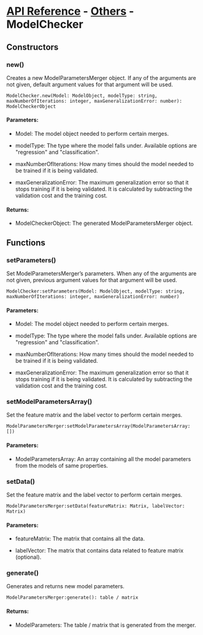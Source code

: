 # [API Reference](../../API.md) - [Others](../Others.md) - ModelChecker

## Constructors

### new()

Creates a new ModelParametersMerger object. If any of the arguments are not given, default argument values for that argument will be used.

```
ModelChecker.new(Model: ModelObject, modelType: string, maxNumberOfIterations: integer, maxGeneralizationError: number): ModelCheckerObject
```

#### Parameters:

* Model: The model object needed to perform certain merges.

* modelType: The type where the model falls under. Available options are "regression" and "classification".

* maxNumberOfIterations: How many times should the model needed to be trained if it is being validated.

* maxGeneralizationError: The maximum generalization error so that it stops training if it is being validated. It is calculated by subtracting the validation cost and the training cost.

#### Returns:

* ModelCheckerObject: The generated ModelParametersMerger object.

## Functions

### setParameters()

Set ModelParametersMerger’s parameters. When any of the arguments are not given, previous argument values for that argument will be used.

```
ModelChecker:setParameters(Model: ModelObject, modelType: string, maxNumberOfIterations: integer, maxGeneralizationError: number)
```

#### Parameters:

* Model: The model object needed to perform certain merges.

* modelType: The type where the model falls under. Available options are "regression" and "classification".

* maxNumberOfIterations: How many times should the model needed to be trained if it is being validated.

* maxGeneralizationError: The maximum generalization error so that it stops training if it is being validated. It is calculated by subtracting the validation cost and the training cost.

### setModelParametersArray()

Set the feature matrix and the label vector to perform certain merges.

```
ModelParametersMerger:setModelParametersArray(ModelParametersArray: [])
```

#### Parameters:

* ModelParametersArray: An array containing all the model parameters from the models of same properties.

### setData()

Set the feature matrix and the label vector to perform certain merges.

```
ModelParametersMerger:setData(featureMatrix: Matrix, labelVector: Matrix)
```

#### Parameters:

* featureMatrix: The matrix that contains all the data.

* labelVector: The matrix that contains data related to feature matrix (optional).

### generate()

Generates and returns new model parameters.

```
ModelParametersMerger:generate(): table / matrix
```

#### Returns:

* ModelParameters: The table / matrix that is generated from the merger.
